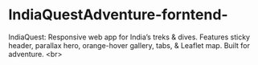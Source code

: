 # IndiaQuestAdventure-forntend-
IndiaQuest: Responsive web app for India’s treks &amp; dives. Features sticky header, parallax hero, orange-hover gallery, tabs, &amp; Leaflet map. Built for adventure.  &lt;br>
